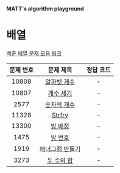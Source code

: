 #### MATT's algorithm playground

# 배열

[백준 배열 문제 모음 링크](https://www.acmicpc.net/workbook/view/7307)

| 문제 번호 | 문제 제목 | 정답 코드 |
| :--: | :--: | :--: |
| 10808 | [알파벳 개수](https://www.acmicpc.net/problem/10808) | - |
| 10807 | [개수 세기](https://www.acmicpc.net/problem/10807) | - |
| 2577 | [숫자의 개수](https://www.acmicpc.net/problem/2577) | - |
| 11328 | [Strfry](https://www.acmicpc.net/problem/11328) | - |
| 13300 | [방 배정](https://www.acmicpc.net/problem/13300) | - |
| 1475 | [방 번호](https://www.acmicpc.net/problem/1475) | - |
| 1919 | [애너그램 만들기](https://www.acmicpc.net/problem/1919) | - |
| 3273 | [두 수의 합](https://www.acmicpc.net/problem/3273) | - |
